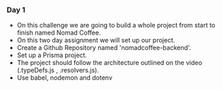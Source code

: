 ### Day 1

- On this challenge we are going to build a whole project from start to finish
  named Nomad Coffee.
- On this two day assignment we will set up our project.
- Create a Github Repository named 'nomadcoffee-backend'.
- Set up a Prisma project.
- The project should follow the architecture outlined on the video (.typeDefs.js
  , .resolvers.js).
- Use babel, nodemon and dotenv
